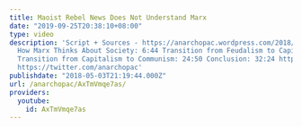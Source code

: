 ```yaml
---
title: Maoist Rebel News Does Not Understand Marx
date: "2019-09-25T20:38:10+08:00"
type: video
description: 'Script + Sources - https://anarchopac.wordpress.com/2018/05/03/maoist-rebel-news-does-not-understand-marx/
  How Marx Thinks About Society: 6:44 Transition from Feudalism to Capitalism: 14:48
  Transition from Capitalism to Communism: 24:50 Conclusion: 32:24 https://www.patreon.com/anarchopac
  https://twitter.com/anarchopac'
publishdate: "2018-05-03T21:19:44.000Z"
url: /anarchopac/AxTmVmqe7as/
providers:
  youtube:
    id: AxTmVmqe7as
---
```

